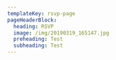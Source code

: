 ```yaml
---
templateKey: rsvp-page
pageHeaderBlock:
  heading: RSVP
  image: /img/20190319_165147.jpg
  preheading: Test
  subheading: Test
---
```


